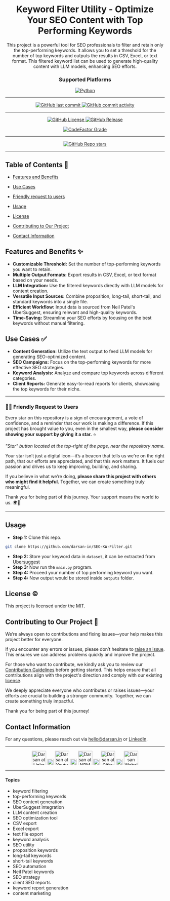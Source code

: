 <div align="center">

# Keyword Filter Utility - Optimize Your SEO Content with Top Performing Keywords

<p id="intro">This project is a powerful tool for SEO professionals to filter and retain only the top-performing keywords. It allows you to set a threshold for the number of top keywords and outputs the results in CSV, Excel, or text format. This filtered keyword list can be used to generate high-quality content with LLM models, enhancing SEO efforts.</p>

### Supported Platforms

[![Python](https://img.shields.io/badge/Python-3776AB?style=for-the-badge&logo=python&logoColor=white)]()

---

<p>

<span>
  <a href="https://github.com/darsan-in/SEO-KW-Filter/commits/main">
    <img src="https://img.shields.io/github/last-commit/darsan-in/SEO-KW-Filter?display_timestamp=committer&style=for-the-badge&label=Updated%20On" alt="GitHub last commit"/>
  </a>
</span>

<span>
  <a href="">
    <img src="https://img.shields.io/github/commit-activity/m/darsan-in/SEO-KW-Filter?style=for-the-badge&label=Commit%20Activity" alt="GitHub commit activity"/>
  </a>
</span>

</p>

---

<p>

<span>
  <a href="LICENSE">
    <img src="https://img.shields.io/github/license/darsan-in/SEO-KW-Filter?style=for-the-badge&label=License" alt="GitHub License"/>
  </a>
</span>

<span>
  <a href="https://github.com/darsan-in/SEO-KW-Filter/releases">
    <img src="https://img.shields.io/github/v/release/darsan-in/SEO-KW-Filter?include_prereleases&sort=date&display_name=tag&style=for-the-badge&label=Latest%20Version" alt="GitHub Release"/>
  </a>
</span>

</p>

<p>

<span>
  <a href="https://www.codefactor.io/repository/github/darsan-in/SEO-KW-Filter/issues/main">
    <img src="https://img.shields.io/codefactor/grade/github/darsan-in/SEO-KW-Filter?style=for-the-badge&label=Code%20Quality%20Grade" alt="CodeFactor Grade"/>
  </a>
</span>

</p>

---

<p>

<span>
  <a href="">
    <img src="https://img.shields.io/github/stars/darsan-in/SEO-KW-Filter?style=for-the-badge&label=Stars" alt="GitHub Repo stars"/>
  </a>
</span>

</p>

---

</div>

## Table of Contents 📝

- [Features and Benefits](#features-and-benefits-)
- [Use Cases](#use-cases-)
- [Friendly request to users](#-friendly-request-to-users)

- [Usage](#usage)

- [License](#license-%EF%B8%8F)
- [Contributing to Our Project](#contributing-to-our-project-)

- [Contact Information](#contact-information)

## Features and Benefits ✨

- **Customizable Threshold:** Set the number of top-performing keywords you want to retain.
- **Multiple Output Formats:** Export results in CSV, Excel, or text format based on your needs.
- **LLM Integration:** Use the filtered keywords directly with LLM models for content creation.
- **Versatile Input Sources:** Combine proposition, long-tail, short-tail, and standard keywords into a single file.
- **Efficient Workflow:** Input data is sourced from Neil Patel's UberSuggest, ensuring relevant and high-quality keywords.
- **Time-Saving:** Streamline your SEO efforts by focusing on the best keywords without manual filtering.

## Use Cases ✅

- **Content Generation:** Utilize the text output to feed LLM models for generating SEO-optimized content.
- **SEO Campaigns:** Focus on the top-performing keywords for more effective SEO strategies.
- **Keyword Analysis:** Analyze and compare top keywords across different categories.
- **Client Reports:** Generate easy-to-read reports for clients, showcasing the top keywords for their niche.

---

### 🙏🏻 Friendly Request to Users

Every star on this repository is a sign of encouragement, a vote of confidence, and a reminder that our work is making a difference. If this project has brought value to you, even in the smallest way, **please consider showing your support by giving it a star.** ⭐

_"Star" button located at the top-right of the page, near the repository name._

Your star isn’t just a digital icon—it’s a beacon that tells us we're on the right path, that our efforts are appreciated, and that this work matters. It fuels our passion and drives us to keep improving, building, and sharing.

If you believe in what we’re doing, **please share this project with others who might find it helpful.** Together, we can create something truly meaningful.

Thank you for being part of this journey. Your support means the world to us. 🌍💖

---

## Usage

- **Step 1:** Clone this repo.

```bash
git clone https://github.com/darsan-in/SEO-KW-Filter.git
```

- **Step 2:** Store your keyword data in `dataset`, it can be extracted from [Ubersuggest](https://neilpatel.com/ubersuggest/)
- **Step 3:** Now run the `main.py` program.
- **Step 4:** Proceed your number of top performing keyword you want.
- **Step 4:** Now output would be stored inside `outputs` folder.

## License ©️

This project is licensed under the [MIT](LICENSE).

## Contributing to Our Project 🤝

We’re always open to contributions and fixing issues—your help makes this project better for everyone.

If you encounter any errors or issues, please don’t hesitate to [raise an issue](../../issues/new). This ensures we can address problems quickly and improve the project.

For those who want to contribute, we kindly ask you to review our [Contribution Guidelines](CONTRIBUTING) before getting started. This helps ensure that all contributions align with the project's direction and comply with our existing [license](LICENSE).

We deeply appreciate everyone who contributes or raises issues—your efforts are crucial to building a stronger community. Together, we can create something truly impactful.

Thank you for being part of this journey!

## Contact Information

For any questions, please reach out via hello@darsan.in or [LinkedIn](https://www.linkedin.com/in/darsan-in/).

---

<p align="center">

<span>
<a href="https://www.linkedin.com/in/darsan-in/"><img width='45px' height='45px' src="https://darsan.in/readme-src/footer-icons/linkedin.png" alt="Darsan at Linkedin"></a>
</span>

<span>
  <img width='20px' height='20px' src="https://darsan.in/readme-src/footer-icons/gap.png" alt="place holder image">
</span>

<span>
<a href="https://www.youtube.com/@darsan-in"><img width='45px' height='45px' src="https://darsan.in/readme-src/footer-icons/youtube.png" alt="Darsan at Youtube"></a>
</span>

<span>
  <img width='20px' height='20px' src="https://darsan.in/readme-src/footer-icons/gap.png" alt="place holder image">
</span>

<span>
<a href="https://www.npmjs.com/~darsan.in"><img width='45px' height='45px' src="https://darsan.in/readme-src/footer-icons/npm.png" alt="Darsan at NPM"></a>
</span>

<span>
  <img width='20px' height='20px' src="https://darsan.in/readme-src/footer-icons/gap.png" alt="place holder image">
</span>

<span>
<a href="https://github.com/darsan-in"><img width='45px' height='45px' src="https://darsan.in/readme-src/footer-icons/github.png" alt="Darsan at Github"></a>
</span>

<span>
  <img width='20px' height='20px' src="https://darsan.in/readme-src/footer-icons/gap.png" alt="place holder image">
</span>

<span>
<a href="https://darsan.in/"><img width='45px' height='45px' src="https://darsan.in/readme-src/footer-icons/website.png" alt="Darsan Website"></a>
</span>

<p>

---

#### Topics

<ul id="keywords">
<li>keyword filtering</li>
<li>top-performing keywords</li>
<li>SEO content generation</li>
<li>UberSuggest integration</li>
<li>LLM content creation</li>
<li>SEO optimization tool</li>
<li>CSV export</li>
<li>Excel export</li>
<li>text file export</li>
<li>keyword analysis</li>
<li>SEO utility</li>
<li>proposition keywords</li>
<li>long-tail keywords</li>
<li>short-tail keywords</li>
<li>SEO automation</li>
<li>Neil Patel keywords</li>
<li>SEO strategy</li>
<li>client SEO reports</li>
<li>keyword report generation</li>
<li>content marketing</li>
</ul>
